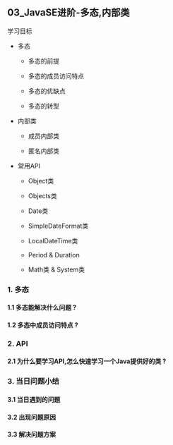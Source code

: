 ## **03_JavaSE进阶-多态,内部类**

学习目标

- 多态

  - 多态的前提

  - 多态的成员访问特点

  - 多态的优缺点

  - 多态的转型

- 内部类

  - 成员内部类

  - 匿名内部类

- 常用API

  - Object类

  - Objects类

  - Date类

  - SimpleDateFormat类

  - LocalDateTime类

  - Period & Duration

  - Math类 & System类



### 1. 多态

#### 1.1 多态能解决什么问题 ? 



#### 1.2 多态中成员访问特点 ?





### 2. API

#### 2.1 为什么要学习API,怎么快速学习一个Java提供好的类 ? 





### 3. 当日问题小结

#### 3.1 当日遇到的问题

#### 

#### 3.2 出现问题原因

#### 

#### 3.3 解决问题方案
